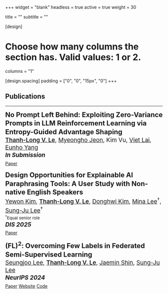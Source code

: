 +++
widget = "blank"
headless = true
active = true
weight = 30

title = ""
subtitle = ""

[design]
  # Choose how many columns the section has. Valid values: 1 or 2.
columns = "1"

[design.spacing]
  padding = ["0", "0", "15px", "0"]
+++

<style>
  .tag {font-size: 21px;}
  .paper {font-size: 16pt; font-weight: bold}
  .authors {font-size: 14pt;}
  .venue {font-size: 14pt; font-weight: bold; font-style: italic}
  .note {font-size: 10pt;}
  .highlight {font-weight: 600; text-decoration: underline;}
  .paperaward {font-size: 14pt; font-weight: 600; color: #b1050e;}
  
  @media only screen and (max-width: 768px) {
    .paper {font-size: 13pt;}
    .authors {font-size: 11pt;}
    .venue {font-size: 11pt;}
    .note {font-size: 9pt;}
    .highlight {font-size: 11pt; font-weight: 600; text-decoration: underline;}
    .paperaward {font-size: 11pt; font-weight: 600;}
  }
</style>

<h2 class="section">Publications</h2>
<hr class="divider"></hr>

<p style="line-height:1.3">
  <span class="paper">No Prompt Left Behind: Exploiting Zero-Variance Prompts in LLM Reinforcement Learning via Entropy-Guided Advantage Shaping</span><br>
  <span class="authors"><span class="highlight">Thanh-Long V. Le</span>, <a href="https://myeongho.com/">Myeongho Jeon</a>, Kim Vu, <a href="https://laiviet.github.io/">Viet Lai</a>, <a href="https://scholar.google.com/citations?user=UWO1mloAAAAJ&hl=en">Eunho Yang</a></span><br>
  <span class="venue">In Submission</span><br style="content: ' '; display: block; margin: 5px;">
  <a class="badge badge-light" href="https://arxiv.org/abs/2509.21880"><i class="far fa-file-alt"></i> Paper</a>
</p>

<p style="line-height:1.3">
  <span class="paper">Design Opportunities for Explainable AI Paraphrasing Tools: A User Study with Non-native English Speakers</span><br>
  <span class="authors"><a href="https://yewon-kim.com/">Yewon Kim</a>, <span class="highlight">Thanh-Long V. Le</span>, <a href="http://donghwi.kim/">Donghwi Kim</a>, <a href="https://minalee-research.github.io/">Mina Lee</a><sup>&dagger;</sup>, <a href="https://sites.google.com/site/wewantsj/">Sung-Ju Lee</a><sup>&dagger;</sup></span><br>
  <span class="note"><sup>&dagger;</sup>Equal senior role</span><br>
  <span class="venue">DIS 2025</span><br style="content: ' '; display: block; margin: 5px;">
  <a class="badge badge-light" href="https://arxiv.org/abs/2405.07475"><i class="far fa-file-alt"></i> Paper</a>
<!--   <a class="badge badge-light" href="https://nmsl.kaist.ac.kr/projects/aiwriting/"><i class="fa fa-home"></i> Website</a> -->
</p>

<p style="line-height:1.3">
  <span class="paper">(FL)<sup>2</sup>: Overcoming Few Labels in Federated Semi-Supervised Learning</span><br>
  <span class="authors"><a href="https://seungjoo.com/">Seungjoo Lee</a>, <span class="highlight">Thanh-Long V. Le</span>, <a href="https://jaemin-shin.github.io/">Jaemin Shin</a>, <a href="https://sites.google.com/site/wewantsj/">Sung-Ju Lee</a></span><br>
  <span class="venue">NeurIPS 2024</span><br style="content: ' '; display: block; margin: 5px;">
  <a class="badge badge-light" href="https://arxiv.org/abs/2410.23227"><i class="far fa-file-alt"></i> Paper</a>
    <a class="badge badge-light" href="https://nmsl.kaist.ac.kr/projects/fl2/"><i class="fa fa-home"></i> Website</a>
    <a class="badge badge-light" href="https://github.com/seungjoo-ai/FLFL-NeurIPS24"><i class="fa fa-code"></i> Code</a>
    <!-- <a class="badge badge-light" href="https://youtu.be/FbFD3B2OCo8?si=r5UnZtwYiXiOolgK"><i class="fa fa-video-camera"></i> Video</a> -->
</p>

<!-- <p style="line-height:1.3">
  <span class="paper">Amuse: Human-AI Collaborative Songwriting with Multimodal Inspirations</span><br>
  <span class="authors"><span class="highlight">Yewon Kim</span>, <a href="https://sites.google.com/site/wewantsj/">Sung-Ju Lee</a>, <a href="https://chrisdonahue.com">Chris Donahue</a></span><br>
  <span class="venue">CHI 2025 </span><br>
  <span class="paperaward"><i class="fas fa-award"></i> Best Paper Award (Top 1%)</span><br style="content: ' '; display: block; margin: 5px;">
  <a class="badge badge-light" href="https://arxiv.org/abs/2412.18940"><i class="far fa-file-alt"></i> Paper</a>
    <a class="badge badge-light" href="https://yewon-kim.com/amuse/"><i class="fa fa-home"></i> Website</a>
    <a class="badge badge-light" href="https://github.com/elianakim/Amuse"><i class="fa fa-code"></i> Code</a>
    <a class="badge badge-light" href="https://youtu.be/FbFD3B2OCo8?si=r5UnZtwYiXiOolgK"><i class="fa fa-video-camera"></i> Video</a>
</p>

<p style="line-height:1.3">
  <span class="paper">Design Opportunities for Explainable AI Paraphrasing Tools: A User Study with Non-native English Speakers</span><br>
  <span class="authors"><span class="highlight">Yewon Kim</span>, Thanh-Long V. Le, <a href="http://donghwi.kim/">Donghwi Kim</a>, <a href="https://minalee-research.github.io/">Mina Lee</a><sup>&dagger;</sup>, <a href="https://sites.google.com/site/wewantsj/">Sung-Ju Lee</a><sup>&dagger;</sup></span><br>
  <span class="note"><sup>&dagger;</sup>Equal senior role</span><br>
  <span class="venue">DIS 2025</span><br style="content: ' '; display: block; margin: 5px;">
  <a class="badge badge-light" href="https://arxiv.org/abs/2405.07475"><i class="far fa-file-alt"></i> Paper</a>
  <a class="badge badge-light" href="https://nmsl.kaist.ac.kr/projects/aiwriting/"><i class="fa fa-home"></i> Website</a>
</p>

<p style="line-height:1.3">
  <span class="paper">Hookpad Aria: A Copilot for Songwriters</span><br>
  <span class="authors"><a href="https://chrisdonahue.com">Chris Dohanue</a>, <a href="https://slseanwu.github.io/">Shih-Lun Wu</a>, <span class="highlight">Yewon Kim</span>, Dave Carlton, Ryan Miyakawa, <a href="https://johnthickstun.com/">John Thickstun</a></span><br>
  <span class="venue"><i>In Submission</i></span><br style="content: ' '; display: block; margin: 5px;">
  <span class="venue">ISMIR Late Breaking Demos 2024</span><br style="content: ' '; display: block; margin: 5px;">
  <a class="badge badge-light" href="https://arxiv.org/abs/2502.08122"><i class="far fa-file-alt"></i> Paper</a>
  <a class="badge badge-light" href="/uploads/publications/2024-aria/poster.pdf"><i class="fa fa-television"></i> Poster</a>
  <a class="badge badge-light" href="https://ismir2024program.ismir.net/lbd_489.html#video"><i class="fa fa-comments"></i> Talk</a>
</p>

<p style="line-height:1.3">
  <span class="paper">A Design Space for Intelligent and Interactive Writing Assistants</span><br>
  <span class="authors">
    <a href="https://minalee-research.github.io/">Mina Lee</a>, <a href="https://www.katygero.com/">Katy Ilonka Gero</a>, <a href="https://johnr0.github.io/">John Joon Young Chung</a> et al. (30+ authors)<br>
    <b>§4.2 User:</b> <a href="https://www.katygero.com/">Katy Ilonka Gero</a>, <span class="highlight">Yewon Kim</span>, <a href="https://web.eecs.utk.edu/~sdutta6/">Senjuti Dutta</a>, <a href="https://www.lilashroff.com/">Lila Shroff</a>, <a href="https://shrivastavadisha.github.io/">Disha Shrivastava</a>, <a href="https://johnr0.github.io/">John Joon Young Chung</a>, <a href="https://eugeniarho.com/">Eugenia Ha Rim Rho</a>
  </span><br>
  <!-- <span class="authors">
    <a href="https://minalee.info/">Mina Lee</a>, <a href="https://www.katygero.com/">Katy Ilonka Gero</a>, <a href="https://johnr0.github.io/">John Joon Young Chung</a>, <a href="https://simon.buckinghamshum.net/">Simon Buckingham Shum</a>, <a href="https://vipulraheja.github.io/">Vipul Raheja</a>, <a href="https://hua-shen.org/">Hua Shen</a>, <a href="https://vsubhashini.github.io/">Subhashini Venugopalan</a>, <a href="https://thiemowa.github.io/">Thiemo Wambsganss</a>, David Zhou, <a href="https://emad.ai/">Emad A. Alghamdi</a>, <a href="https://talaugust.github.io/">Tal August</a>, <a href="https://avinashbhat.github.io/about">Avinash Bhat</a>, <a href="https://www.dli.tech.cornell.edu/members/choksi">Madiha Zahrah Choksi</a>, <a href="https://web.eecs.utk.edu/~sdutta6/">Senjuti Dutta</a>, <a href="https://www.cs.mcgill.ca/~jguo/">Jin L.C. Guo</a>, <a href="https://naimulh0que.github.io/">Md Naimul Hoque</a>, <span class="highlight">Yewon Kim</span>, <a href="https://profiles.uts.edu.au/Simon.Knight">Simon Knight</a>, <a href="https://spneshaei.com/">Seyed Parsa Neshaei</a>, <a href="https://antonetteshibani.com/">Antonette Shibani</a>, <a href="https://shrivastavadisha.github.io/">Disha Shrivastava</a>, <a href="https://www.lilashroff.com/">Lila Shroff</a>, <a href="https://www.linkedin.com/in/agnia-sergeyuk/">Agnia Sergeyuk</a>, <a href="https://jtstark.com/">Jessi Stark</a>, <a href="https://www.ssterman.web.illinois.edu/">Sarah Sterman</a>, <a href="https://sitong-wang.github.io/">Sitong Wang</a>, <a href="https://atcbosselut.github.io/">Antoine Bosselut</a>, <a href="https://www.daniel-buschek.de/intro">Daniel Buschek</a>, <a href="https://joe.cat/">Joseph Chee Chang</a>, <a href="https://research.google/people/sherol-chen/">Sherol Chen</a>, <a href="https://mkremins.github.io/">Max Kreminski</a>, <a href="https://facultystaff.richmond.edu/~jpark/">Joonsuk Park</a>, <a href="https://ed.stanford.edu/faculty/roypea">Roy Pea</a>, <a href="https://eugeniarho.com/">Eugenia Ha Rim Rho</a>, <a href="https://www.szj.io/">Zejiang Shen</a>, <a href="https://www.linkedin.com/in/pao-siangliulue-03142866/">Pao Siangliulue</a> <br>
    *<b>§4.2 User:</b> <a href="https://www.katygero.com/">Katy Ilonka Gero</a>, <span class="highlight">Yewon Kim</span>, <a href="https://web.eecs.utk.edu/~sdutta6/">Senjuti Dutta</a>, <a href="https://www.lilashroff.com/">Lila Shroff</a>, <a href="https://shrivastavadisha.github.io/">Disha Shrivastava</a>, <a href="https://johnr0.github.io/">John Joon Young Chung</a>, <a href="https://eugeniarho.com/">Eugenia Ha Rim Rho</a>
  </span><br>
  <span class="venue">CHI 2024</span><br style="content: ' '; display: block; margin: 5px;">
  <a class="badge badge-light" href="http://arxiv.org/abs/2403.14117"><i class="far fa-file-alt"></i> Paper</a>
  <a class="badge badge-light" href="https://writing-assistant.github.io/"><i class="fa fa-home"></i> Website</a>
<!--   <a class="badge badge-light" href="https://github.com/taeckyung/SoTTA"><i class="fa fa-code"></i> Code</a>
</p>

<p style="line-height:1.3">
  <span class="paper">Towards Explainable AI Writing Assistants for Non-native English Speakers</span><br>
  <span class="authors"><span class="highlight">Yewon Kim</span>, <a href="https://minalee-research.github.io/">Mina Lee</a>, <a href="http://donghwi.kim/">Donghwi Kim</a>, <a href="https://sites.google.com/site/wewantsj/">Sung-Ju Lee</a></span><br>
  <span class="venue">CHI 2023 Workshop on Intelligent and Interactive Writing Assistants</span><br style="content: ' '; display: block; margin: 5px;">
  <a class="badge badge-light" href="http://arxiv.org/abs/2304.02625"><i class="far fa-file-alt"></i> Paper</a>
  <a class="badge badge-light" href="https://nmsl.kaist.ac.kr/projects/aiwriting/"><i class="fa fa-home"></i> Website</a>
</p>

<p style="line-height:1.3">
  <span class="paper">Tailoring Interactions: Exploring the Opportune Moment for Remote Computer-mediated Interactions with Home-alone Dogs</span><br>
  <span class="authors"><span class="highlight">Yewon Kim</span>, <a href="https://taesikgong.com/">Taesik Gong</a>, and <a href="https://sites.google.com/site/wewantsj/">Sung-Ju Lee</a></span><br>
  <span class="venue">CHI Extended Abstracts 2023</span><br style="content: ' '; display: block; margin: 5px;">
  <!-- <span class="venue">CHI EA 2023 <i>(Acceptance Rate: 34%)</i></span><br style="content: ' '; display: block; margin: 5px;">
  <a class="badge badge-light" href="https://dl.acm.org/doi/10.1145/3544549.3585757"><i class="far fa-file-alt"></i> Paper</a>
  <a class="badge badge-light" href="https://nmsl.kaist.ac.kr/projects/tailor/"><i class="fa fa-home"></i> Website</a>
  <a class="badge badge-light" href="/uploads/publications/2023-tailor/poster.png"><i class="fa fa-television"></i> Poster</a>
  <a class="badge badge-light" href="https://youtu.be/bvsR7GuVvPM"><i class="fa fa-comments"></i> Talk</a>
</p> 

<p style="line-height:1.3">
  <span class="paper">SoTTA: Robust Test-Time Adaptation on Noisy Data Streams</span><br>
  <span class="authors">
    <a href="https://taesikgong.com/">Taesik Gong</a>*, <span class="highlight">Yewon Kim</span>*, <a href="https://taeckyung.github.io/">Taeckyung Lee</a>*, Sorn Chottananurak, <a href="https://sites.google.com/site/wewantsj/">Sung-Ju Lee</a></span><br>
  <span class="note"><sup>*</sup>Equal contribution</span><br>
  <span class="venue">NeurIPS 2023</span><br style="content: ' '; display: block; margin: 5px;">
  <a class="badge badge-light" href="https://arxiv.org/pdf/2310.10074.pdf"><i class="far fa-file-alt"></i> Paper</a>
  <a class="badge badge-light" href="https://nmsl.kaist.ac.kr/projects/sotta/"><i class="fa fa-home"></i> Website</a>
  <a class="badge badge-light" href="https://github.com/taeckyung/SoTTA"><i class="fa fa-code"></i> Code</a>
</p> 

<p style="line-height:1.3">
  <span class="paper">DAPPER: Label-Free Performance Estimation after Personalization for Heterogeneous Mobile Sensing</span><br>
  <span class="authors"><a href="https://taesikgong.com/">Taesik Gong</a>, <span class="highlight">Yewon Kim</span>, <a href="https://adibaorz.super.site/">Adiba Orzikulova</a>, <a href="https://yunxinliu.github.io/">Yunxin Liu</a>, <a href="http://www.sungjuhwang.com/">Sung Ju Hwang</a>, <a href="http://alinlab.kaist.ac.kr/shin.html">Jinwoo Shin</a>, <a href="https://sites.google.com/site/wewantsj/">Sung-Ju Lee</a></span><br>
  <span class="venue">IMWUT (UbiComp) 2023</span><br style="content: ' '; display: block; margin: 5px;">
  <a class="badge badge-light" href="https://dl.acm.org/doi/10.1145/3596256"><i class="far fa-file-alt"></i> Paper</a>
  <a class="badge badge-light" href="https://nmsl.kaist.ac.kr/projects/dapper/"><i class="fa fa-home"></i> Website</a>
  <!-- <br style="content: ' '; display: block; margin: 5px;">
</p>  

<p style="line-height:1.3">
  <span class="paper">NOTE: Robust Continual Test-time Adaptation Against Temporal Correlation</span><br>
  <span class="authors"><a href="https://taesikgong.com/">Taesik Gong</a>, <a href="https://jh-jeong.github.io/">Jongheon Jeong</a>, Taewon Kim, <span class="highlight">Yewon Kim</span>, <a href="http://alinlab.kaist.ac.kr/shin.html">Jinwoo Shin</a>, <a href="https://sites.google.com/site/wewantsj/">Sung-Ju Lee</a></span><br>
  <span class="venue">NeurIPS 2022</span><br>
  <!-- <span class="venue">NeurIPS 2022 <i>(Acceptance Rate: 25.6%)</i></span><br>
  <span class="paperaward"><i class="fas fa-award"></i> Qualcomm Innovation Fellowship Finalist</span>
  <br style="content: ' '; display: block; margin: 5px;">
  <a class="badge badge-light" href="https://arxiv.org/abs/2208.05117"><i class="far fa-file-alt"></i> Paper</a>
  <a class="badge badge-light" href="https://nmsl.kaist.ac.kr/projects/note/"><i class="fa fa-home"></i> Website</a>
  <a class="badge badge-light" href="https://github.com/TaesikGong/NOTE"><i class="fa fa-code"></i> Code</a>
  <a class="badge badge-light" href="/uploads/publications/2022-note/poster.png"><i class="fa fa-television"></i> Poster</a>
  <a class="badge badge-light" href="https://nips.cc/virtual/2022/poster/54853"><i class="fa fa-comments"></i> Talk</a>
  <br style="content: ' '; display: block; margin: 5px;">
</p> -->
